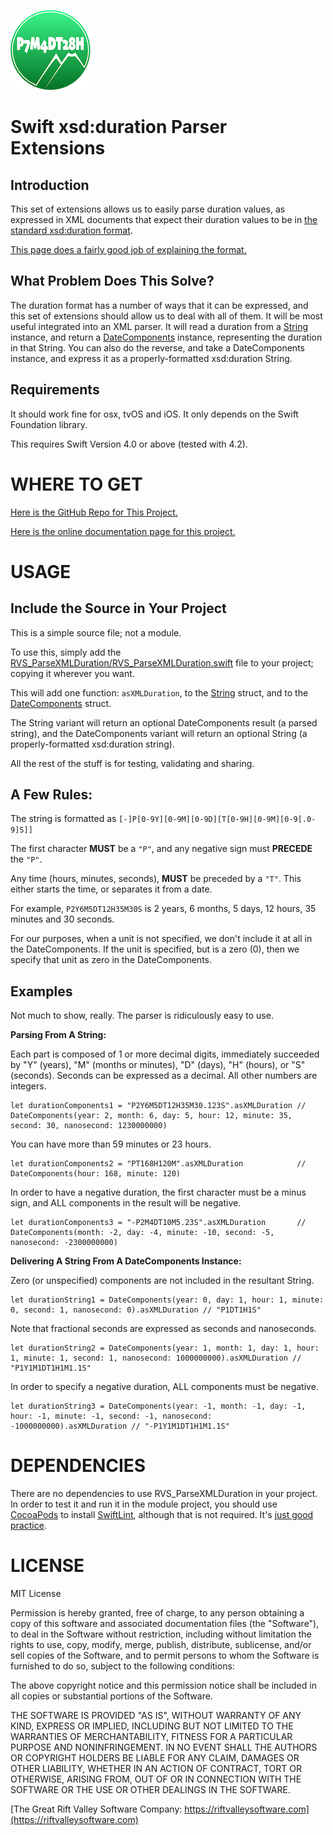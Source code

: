 ![Project Icon](icon.png)

Swift xsd:duration Parser Extensions
=

Introduction
-

This set of extensions allows us to easily parse duration values, as expressed in XML documents that expect their duration values to be in [the standard xsd:duration format](https://www.w3.org/TR/xmlschema11-2/#duration).

[This page does a fairly good job of explaining the format.](http://www.datypic.com/sc/xsd/t-xsd_duration.html)

What Problem Does This Solve?
-

The duration format has a number of ways that it can be expressed, and this set of extensions should allow us to deal with all of them. It will be most useful integrated into an XML parser.
It will read a duration from a [String](https://developer.apple.com/documentation/swift/string) instance, and return a [DateComponents](https://developer.apple.com/documentation/foundation/datecomponents) instance, representing the duration in that String.
You can also do the reverse, and take a DateComponents instance, and express it as a properly-formatted xsd:duration String.

Requirements
-

It should work fine for osx, tvOS and iOS. It only depends on the Swift Foundation library.

This requires Swift Version 4.0 or above (tested with 4.2).

WHERE TO GET
=
[Here is the GitHub Repo for This Project.](https://github.com/RiftValleySoftware/RVS_ParseXMLDuration)

[Here is the online documentation page for this project.](https://riftvalleysoftware.com/work/open-source-projects/#RVS_ParseXMLDuration)

USAGE
=

Include the Source in Your Project
-

This is a simple source file; not a module.

To use this, simply add the [RVS_ParseXMLDuration/RVS_ParseXMLDuration.swift](https://github.com/RiftValleySoftware/RVS_ParseXMLDuration/blob/master/RVS_ParseXMLDuration/RVS_ParseXMLDuration.swift) file to your project; copying it wherever you want.

This will add one function: `asXMLDuration`, to the [String](https://developer.apple.com/documentation/swift/string) struct, and to the [DateComponents](https://developer.apple.com/documentation/foundation/datecomponents) struct.

The String variant will return an optional DateComponents result (a parsed string), and the DateComponents variant will return an optional String (a properly-formatted xsd:duration string).

All the rest of the stuff is for testing, validating and sharing.

A Few Rules:
-

The string is formatted as `[-]P[0-9Y][0-9M][0-9D][T[0-9H][0-9M][0-9[.0-9]S]]`

The first character **MUST** be a `"P"`, and any negative sign must **PRECEDE** the `"P"`.

Any time (hours, minutes, seconds), **MUST** be preceded by a `"T"`. This either starts the time, or separates it from a date.

For example, `P2Y6M5DT12H35M30S` is 2 years, 6 months, 5 days, 12 hours, 35 minutes and 30 seconds.

For our purposes, when a unit is not specified, we don't include it at all in the DateComponents. If the unit is specified, but is a zero (0), then we specify that unit as zero in the DateComponents.

Examples
-

Not much to show, really. The parser is ridiculously easy to use.

**Parsing From A String:**

Each part is composed of 1 or more decimal digits, immediately succeeded by "Y" (years), "M" (months or minutes), "D" (days), "H" (hours), or "S" (seconds). Seconds can be expressed as a decimal. All other numbers are integers.

    let durationComponents1 = "P2Y6M5DT12H35M30.123S".asXMLDuration // DateComponents(year: 2, month: 6, day: 5, hour: 12, minute: 35, second: 30, nanosecond: 1230000000)
    
You can have more than 59 minutes or 23 hours.

    let durationComponents2 = "PT168H120M".asXMLDuration            // DateComponents(hour: 168, minute: 120)
    
In order to have a negative duration, the first character must be a minus sign, and ALL components in the result will be negative.

    let durationComponents3 = "-P2M4DT10M5.23S".asXMLDuration       // DateComponents(month: -2, day: -4, minute: -10, second: -5, nanosecond: -2300000000)

**Delivering A String From A DateComponents Instance:**

Zero (or unspecified) components are not included in the resultant String.

    let durationString1 = DateComponents(year: 0, day: 1, hour: 1, minute: 0, second: 1, nanosecond: 0).asXMLDuration // "P1DT1H1S"

Note that fractional seconds are expressed as seconds and nanoseconds.

    let durationString2 = DateComponents(year: 1, month: 1, day: 1, hour: 1, minute: 1, second: 1, nanosecond: 1000000000).asXMLDuration // "P1Y1M1DT1H1M1.1S"

In order to specify a negative duration, ALL components must be negative.

    let durationString3 = DateComponents(year: -1, month: -1, day: -1, hour: -1, minute: -1, second: -1, nanosecond: -1000000000).asXMLDuration // "-P1Y1M1DT1H1M1.1S"

DEPENDENCIES
=

There are no dependencies to use RVS_ParseXMLDuration in your project. In order to test it and run it in the module project, you should use [CocoaPods](https://cocoapods.org) to install [SwiftLint](https://cocoapods.org/pods/SwiftLint), although that is not required. It's [just good practice](https://littlegreenviper.com/series/swiftwater/swiftlint/).

LICENSE
=
MIT License

Permission is hereby granted, free of charge, to any person obtaining a copy of this software and associated documentation
files (the "Software"), to deal in the Software without restriction, including without limitation the rights to use, copy,
modify, merge, publish, distribute, sublicense, and/or sell copies of the Software, and to permit persons to whom the
Software is furnished to do so, subject to the following conditions:

The above copyright notice and this permission notice shall be included in all copies or substantial portions of the Software.

THE SOFTWARE IS PROVIDED "AS IS", WITHOUT WARRANTY OF ANY KIND, EXPRESS OR IMPLIED, INCLUDING BUT NOT LIMITED TO THE WARRANTIES
OF MERCHANTABILITY, FITNESS FOR A PARTICULAR PURPOSE AND NONINFRINGEMENT.
IN NO EVENT SHALL THE AUTHORS OR COPYRIGHT HOLDERS BE LIABLE FOR ANY CLAIM, DAMAGES OR OTHER LIABILITY, WHETHER IN AN ACTION OF
CONTRACT, TORT OR OTHERWISE, ARISING FROM, OUT OF OR IN CONNECTION WITH THE SOFTWARE OR THE USE OR OTHER DEALINGS IN THE SOFTWARE.


[The Great Rift Valley Software Company: https://riftvalleysoftware.com](https://riftvalleysoftware.com)

